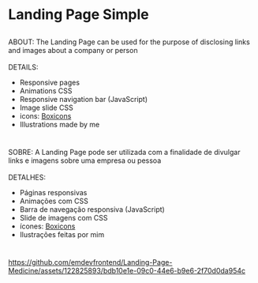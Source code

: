 # Landing Page Simple

##
ABOUT: The Landing Page can be used for the purpose of disclosing links and images about a company or person
<br>
<br>
DETAILS:
- Responsive pages
- Animations CSS
- Responsive navigation bar (JavaScript)
- Image slide CSS
- icons: <a href="https://boxicons.com">Boxicons</a>
- Illustrations made by me

#

SOBRE: A Landing Page pode ser utilizada com a finalidade de divulgar links e imagens sobre uma empresa ou pessoa
<br>
<br>
DETALHES:
- Páginas responsivas
- Animações com CSS
- Barra de navegação responsiva (JavaScript)
- Slide de imagens com CSS
- ícones: <a href="https://boxicons.com">Boxicons</a>
- Ilustrações feitas por mim

#

https://github.com/emdevfrontend/Landing-Page-Medicine/assets/122825893/bdb10e1e-09c0-44e6-b9e6-2f70d0da954c
